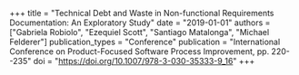 +++
title = "Technical Debt and Waste in Non-functional Requirements Documentation: An Exploratory Study"
date = "2019-01-01"
authors = ["Gabriela Robiolo", "Ezequiel Scott", "Santiago Matalonga", "Michael Felderer"]
publication_types = "Conference"
publication = "International Conference on Product-Focused Software Process Improvement, pp. 220--235"
doi = "https://doi.org/10.1007/978-3-030-35333-9_16"
+++
